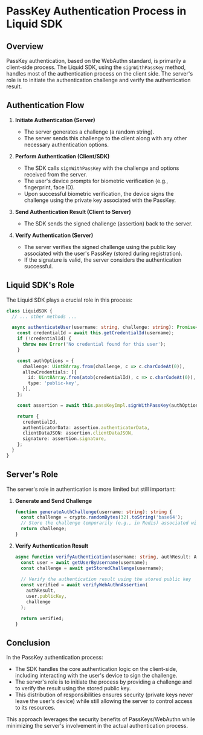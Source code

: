 # PassKey Authentication Process in Liquid SDK

## Overview

PassKey authentication, based on the WebAuthn standard, is primarily a client-side process. The Liquid SDK, using the `signWithPassKey` method, handles most of the authentication process on the client side. The server's role is to initiate the authentication challenge and verify the authentication result.

## Authentication Flow

1. **Initiate Authentication (Server)**
   - The server generates a challenge (a random string).
   - The server sends this challenge to the client along with any other necessary authentication options.

2. **Perform Authentication (Client/SDK)**
   - The SDK calls `signWithPassKey` with the challenge and options received from the server.
   - The user's device prompts for biometric verification (e.g., fingerprint, face ID).
   - Upon successful biometric verification, the device signs the challenge using the private key associated with the PassKey.

3. **Send Authentication Result (Client to Server)**
   - The SDK sends the signed challenge (assertion) back to the server.

4. **Verify Authentication (Server)**
   - The server verifies the signed challenge using the public key associated with the user's PassKey (stored during registration).
   - If the signature is valid, the server considers the authentication successful.

## Liquid SDK's Role

The Liquid SDK plays a crucial role in this process:

```typescript
class LiquidSDK {
  // ... other methods ...

  async authenticateUser(username: string, challenge: string): Promise<AuthenticationResult> {
    const credentialId = await this.getCredentialId(username);
    if (!credentialId) {
      throw new Error('No credential found for this user');
    }

    const authOptions = {
      challenge: Uint8Array.from(challenge, c => c.charCodeAt(0)),
      allowCredentials: [{
        id: Uint8Array.from(atob(credentialId), c => c.charCodeAt(0)),
        type: 'public-key',
      }],
    };

    const assertion = await this.passKeyImpl.signWithPassKey(authOptions);

    return {
      credentialId,
      authenticatorData: assertion.authenticatorData,
      clientDataJSON: assertion.clientDataJSON,
      signature: assertion.signature,
    };
  }
}
```

## Server's Role

The server's role in authentication is more limited but still important:

1. **Generate and Send Challenge**
   ```typescript
   function generateAuthChallenge(username: string): string {
     const challenge = crypto.randomBytes(32).toString('base64');
     // Store the challenge temporarily (e.g., in Redis) associated with the username
     return challenge;
   }
   ```

2. **Verify Authentication Result**
   ```typescript
   async function verifyAuthentication(username: string, authResult: AuthenticationResult): Promise<boolean> {
     const user = await getUserByUsername(username);
     const challenge = await getStoredChallenge(username);
     
     // Verify the authentication result using the stored public key
     const verified = await verifyWebAuthnAssertion(
       authResult,
       user.publicKey,
       challenge
     );

     return verified;
   }
   ```

## Conclusion

In the PassKey authentication process:
- The SDK handles the core authentication logic on the client-side, including interacting with the user's device to sign the challenge.
- The server's role is to initiate the process by providing a challenge and to verify the result using the stored public key.
- This distribution of responsibilities ensures security (private keys never leave the user's device) while still allowing the server to control access to its resources.

This approach leverages the security benefits of PassKeys/WebAuthn while minimizing the server's involvement in the actual authentication process.